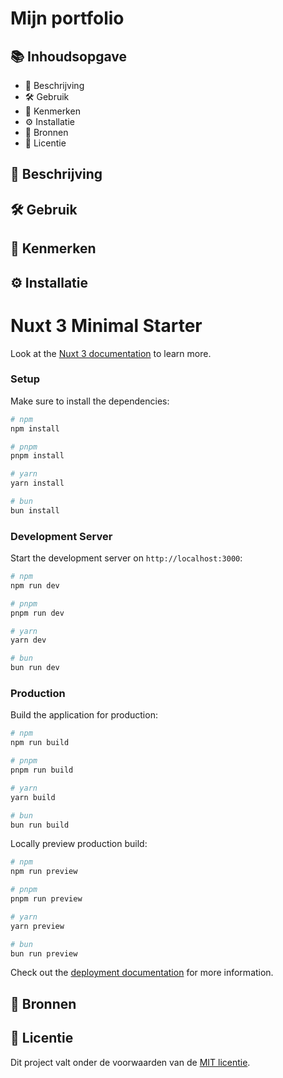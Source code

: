 # Mijn portfolio

## 📚 Inhoudsopgave

* 📜 Beschrijving
* 🛠️ Gebruik
* 🧬 Kenmerken
* ⚙️ Installatie
* 🔗 Bronnen
* 💎 Licentie

## 📜 Beschrijving

## 🛠️ Gebruik

## 🧬 Kenmerken

## ⚙️ Installatie
# Nuxt 3 Minimal Starter

Look at the [Nuxt 3 documentation](https://nuxt.com/docs/getting-started/introduction) to learn more.

### Setup

Make sure to install the dependencies:

```bash
# npm
npm install

# pnpm
pnpm install

# yarn
yarn install

# bun
bun install
```

### Development Server

Start the development server on `http://localhost:3000`:

```bash
# npm
npm run dev

# pnpm
pnpm run dev

# yarn
yarn dev

# bun
bun run dev
```

### Production

Build the application for production:

```bash
# npm
npm run build

# pnpm
pnpm run build

# yarn
yarn build

# bun
bun run build
```

Locally preview production build:

```bash
# npm
npm run preview

# pnpm
pnpm run preview

# yarn
yarn preview

# bun
bun run preview
```

Check out the [deployment documentation](https://nuxt.com/docs/getting-started/deployment) for more information.

## 🔗 Bronnen

## 💎 Licentie

Dit project valt onder de voorwaarden van de [MIT licentie](./LICENSE).
